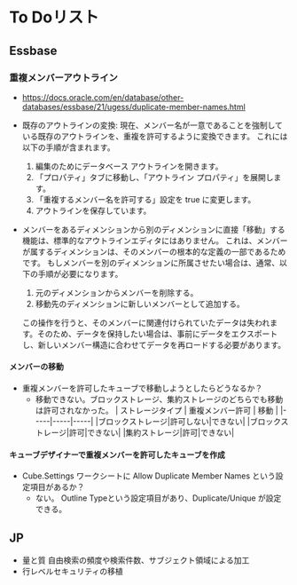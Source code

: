 # To Doリスト
## Essbase
### 重複メンバーアウトライン
* https://docs.oracle.com/en/database/other-databases/essbase/21/ugess/duplicate-member-names.html
* 既存のアウトラインの変換: 現在、メンバー名が一意であることを強制している既存のアウトラインを、重複を許可するように変換できます。 これには以下の手順が含まれます。
    1. 編集のためにデータベース アウトラインを開きます。
    1. 「プロパティ」タブに移動し、「アウトライン プロパティ」を展開します。
    1. 「重複するメンバー名を許可する」設定を true に変更します。
    1. アウトラインを保存しています。

* メンバーをあるディメンションから別のディメンションに直接「移動」する機能は、標準的なアウトラインエディタにはありません。 これは、メンバーが属するディメンションは、そのメンバーの根本的な定義の一部であるためです。
もしメンバーを別のディメンションに所属させたい場合は、通常、以下の手順が必要になります。

    1. 元のディメンションからメンバーを削除する。
    2. 移動先のディメンションに新しいメンバーとして追加する。

    この操作を行うと、そのメンバーに関連付けられていたデータは失われます。そのため、データを保持したい場合は、事前にデータをエクスポートし、新しいメンバー構造に合わせてデータを再ロードする必要があります。

#### メンバーの移動
* 重複メンバーを許可したキューブで移動しようとしたらどうなるか？
    * 移動できない。ブロックストレージ、集約ストレージのどちらでも移動は許可されなかった。
      | ストレージタイプ | 重複メンバー許可 | 移動 |
      |-----|-----|-----|
      |ブロックストレージ|許可しない|できない|
      |ブロックストレージ|許可|できない|
      |集約ストレージ|許可|できない|

#### キューブデザイナーで重複メンバーを許可したキューブを作成
* Cube.Settings ワークシートに Allow Duplicate Member Names という設定項目があるか？
    * ない。
      Outline Typeという設定項目があり、Duplicate/Unique が設定できる。

## JP
* 量と質
  自由検索の頻度や検索件数、サブジェクト領域による加工
* 行レベルセキュリティの移植
